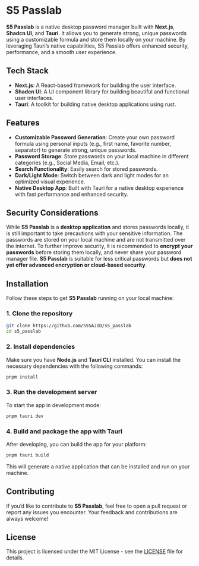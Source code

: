 # S5 Passlab

**S5 Passlab** is a native desktop password manager built with **Next.js**, **Shadcn UI**, and **Tauri**. It allows you to generate strong, unique passwords using a customizable formula and store them locally on your machine. By leveraging Tauri’s native capabilities, S5 Passlab offers enhanced security, performance, and a smooth user experience.

## Tech Stack

- **Next.js**: A React-based framework for building the user interface.
- **Shadcn UI**: A UI component library for building beautiful and functional user interfaces.
- **Tauri**: A toolkit for building native desktop applications using rust.

## Features

- **Customizable Password Generation**: Create your own password formula using personal inputs (e.g., first name, favorite number, separator) to generate strong, unique passwords.
- **Password Storage**: Store passwords on your local machine in different categories (e.g., Social Media, Email, etc.).
- **Search Functionality**: Easily search for stored passwords.
- **Dark/Light Mode**: Switch between dark and light modes for an optimized visual experience.
- **Native Desktop App**: Built with Tauri for a native desktop experience with fast performance and enhanced security.

## Security Considerations

While **S5 Passlab** is a **desktop application** and stores passwords locally, it is still important to take precautions with your sensitive information. The passwords are stored on your local machine and are not transmitted over the internet.
To further improve security, it is recommended to **encrypt your passwords** before storing them locally, and never share your password manager file. **S5 Passlab** is suitable for less critical passwords but **does not yet offer advanced encryption or cloud-based security**.


## Installation

Follow these steps to get **S5 Passlab** running on your local machine:

### 1. Clone the repository

```bash
git clone https://github.com/S5SAJID/s5_passlab
cd s5_passlab
```

### 2. Install dependencies

Make sure you have **Node.js** and **Tauri CLI** installed. You can install the necessary dependencies with the following commands:

```bash
pnpm install
```

### 3. Run the development server

To start the app in development mode:

```bash
pnpm tauri dev
```

### 4. Build and package the app with Tauri

After developing, you can build the app for your platform:

```bash
pnpm tauri build
```

This will generate a native application that can be installed and run on your machine.

## Contributing

If you’d like to contribute to **S5 Passlab**, feel free to open a pull request or report any issues you encounter. Your feedback and contributions are always welcome!

## License

This project is licensed under the MIT License - see the [LICENSE](LICENSE) file for details.